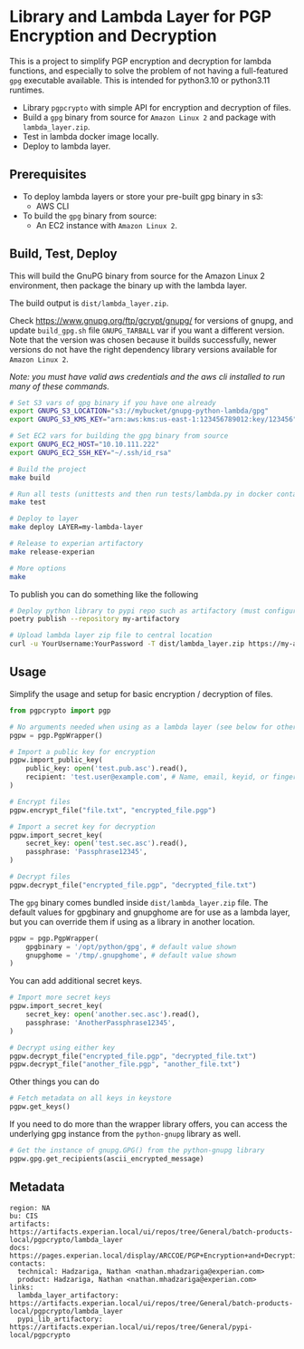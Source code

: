 # Library and Lambda Layer for PGP Encryption and Decryption

This is a project to simplify PGP encryption and decryption for lambda functions, and especially to solve the problem of not having a full-featured `gpg` executable available. This is intended for python3.10 or python3.11 runtimes.

* Library `pgpcrypto` with simple API for encryption and decryption of files.
* Build a `gpg` binary from source for `Amazon Linux 2` and package with `lambda_layer.zip`.
* Test in lambda docker image locally.
* Deploy to lambda layer.

## Prerequisites

* To deploy lambda layers or store your pre-built gpg binary in s3:
  * AWS CLI
* To build the `gpg` binary from source:
  * An EC2 instance with `Amazon Linux 2`.

## Build, Test, Deploy

This will build the GnuPG binary from source for the Amazon Linux 2 environment, then package the binary up with the lambda layer.

The build output is `dist/lambda_layer.zip`.

Check https://www.gnupg.org/ftp/gcrypt/gnupg/ for versions of gnupg, and update `build_gpg.sh` file `GNUPG_TARBALL` var if you want a different version.  Note that the version was chosen because it builds successfully, newer versions do not have the right dependency library versions available for `Amazon Linux 2`.

*Note: you must have valid aws credentials and the aws cli installed to run many of these commands.*

```bash
# Set S3 vars of gpg binary if you have one already
export GNUPG_S3_LOCATION="s3://mybucket/gnupg-python-lambda/gpg"
export GNUPG_S3_KMS_KEY="arn:aws:kms:us-east-1:123456789012:key/123456"

# Set EC2 vars for building the gpg binary from source
export GNUPG_EC2_HOST="10.10.111.222"
export GNUPG_EC2_SSH_KEY="~/.ssh/id_rsa"

# Build the project
make build

# Run all tests (unittests and then run tests/lambda.py in docker container)
make test

# Deploy to layer
make deploy LAYER=my-lambda-layer

# Release to experian artifactory
make release-experian

# More options
make
```

To publish you can do something like the following

```bash
# Deploy python library to pypi repo such as artifactory (must configure poetry with repo named my-artifactory)
poetry publish --repository my-artifactory

# Upload lambda layer zip file to central location
curl -u YourUsername:YourPassword -T dist/lambda_layer.zip https://my-artifactory/artifactory/my-generic-repo/gnupg-python-lambda-layer/gnupg-python-lambda-layer-0.1.0.zip
```

## Usage

Simplify the usage and setup for basic encryption / decryption of files.

```python
from pgpcrypto import pgp

# No arguments needed when using as a lambda layer (see below for other use cases)
pgpw = pgp.PgpWrapper()

# Import a public key for encryption
pgpw.import_public_key(
    public_key: open('test.pub.asc').read(),
    recipient: 'test.user@example.com', # Name, email, keyid, or fingerprint
)

# Encrypt files
pgpw.encrypt_file("file.txt", "encrypted_file.pgp")

# Import a secret key for decryption
pgpw.import_secret_key(
    secret_key: open('test.sec.asc').read(),
    passphrase: 'Passphrase12345',
)

# Decrypt files
pgpw.decrypt_file("encrypted_file.pgp", "decrypted_file.txt")
```

The `gpg` binary comes bundled inside `dist/lambda_layer.zip` file.  The default values for gpgbinary and gnupghome are for use as a lambda layer, but you can override them if using as a library in another location.

```python
pgpw = pgp.PgpWrapper(
    gpgbinary = '/opt/python/gpg', # default value shown
    gnupghome = '/tmp/.gnupghome', # default value shown
)
```

You can add additional secret keys.

```python
# Import more secret keys
pgpw.import_secret_key(
    secret_key: open('another.sec.asc').read(),
    passphrase: 'AnotherPassphrase12345',
)

# Decrypt using either key
pgpw.decrypt_file("encrypted_file.pgp", "decrypted_file.txt")
pgpw.decrypt_file("another_file.pgp", "another_file.txt")
```

Other things you can do

```python
# Fetch metadata on all keys in keystore
pgpw.get_keys()
```

If you need to do more than the wrapper library offers, you can access the underlying gpg instance from the `python-gnupg` library as well.

```python
# Get the instance of gnupg.GPG() from the python-gnupg library
pgpw.gpg.get_recipients(ascii_encrypted_message)
```

## Metadata

```discoveryhub
region: NA
bu: CIS
artifacts: https://artifacts.experian.local/ui/repos/tree/General/batch-products-local/pgpcrypto/lambda_layer
docs: https://pages.experian.local/display/ARCCOE/PGP+Encryption+and+Decryption+with+Python
contacts:
  technical: Hadzariga, Nathan <nathan.mhadzariga@experian.com>
  product: Hadzariga, Nathan <nathan.mhadzariga@experian.com>
links:
  lambda_layer_artifactory: https://artifacts.experian.local/ui/repos/tree/General/batch-products-local/pgpcrypto/lambda_layer
  pypi_lib_artifactory: https://artifacts.experian.local/ui/repos/tree/General/pypi-local/pgpcrypto
```